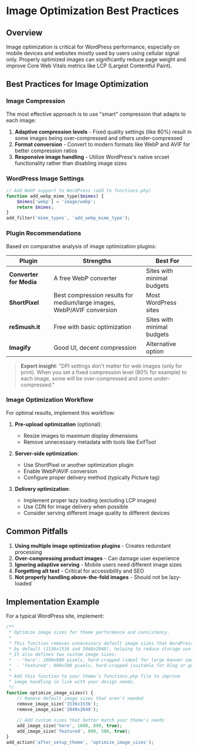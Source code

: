 # Image Optimization Best Practices

## Overview

Image optimization is critical for WordPress performance, especially on mobile devices and websites mostly used by users using cellular signal only. Properly optimized images can significantly reduce page weight and improve Core Web Vitals metrics like LCP (Largest Contentful Paint).

## Best Practices for Image Optimization

### Image Compression

The most effective approach is to use "smart" compression that adapts to each image:

1. **Adaptive compression levels** - Fixed quality settings (like 80%) result in some images being over-compressed and others under-compressed
2. **Format conversion** - Convert to modern formats like WebP and AVIF for better compression ratios
3. **Responsive image handling** - Utilize WordPress's native srcset functionality rather than disabling image sizes

### WordPress Image Settings

```php
// Add WebP support to WordPress (add to functions.php)
function add_webp_mime_type($mimes) {
    $mimes['webp'] = 'image/webp';
    return $mimes;
}
add_filter('mime_types', 'add_webp_mime_type');
```

### Plugin Recommendations

Based on comparative analysis of image optimization plugins:

| Plugin | Strengths | Best For |
|--------|-----------|----------|
| **Converter for Media** | A free WebP converter | Sites with minimal budgets |
| **ShortPixel** | Best compression results for medium/large images, WebP/AVIF conversion | Most WordPress sites |
| **reSmush.it** | Free with basic optimization | Sites with minimal budgets |
| **Imagify** | Good UI, decent compression | Alternative option |

> **Expert insight**: "DPI settings don't matter for web images (only for print). When you set a fixed compression level (80% for example) to each image, some will be over-compressed and some under-compressed."

### Image Optimization Workflow

For optimal results, implement this workflow:

1. **Pre-upload optimization** (optional):
   - Resize images to maximum display dimensions
   - Remove unnecessary metadata with tools like ExifTool

2. **Server-side optimization**:
   - Use ShortPixel or another optimization plugin 
   - Enable WebP/AVIF conversion
   - Configure proper delivery method (typically Picture tag)

3. **Delivery optimization**:
   - Implement proper lazy loading (excluding LCP images)
   - Use CDN for image delivery when possible
   - Consider serving different image quality to different devices

## Common Pitfalls

1. **Using multiple image optimization plugins** - Creates redundant processing
2. **Over-compressing product images** - Can damage user experience
3. **Ignoring adaptive serving** - Mobile users need different image sizes
4. **Forgetting alt text** - Critical for accessibility and SEO
5. **Not properly handling above-the-fold images** - Should not be lazy-loaded

## Implementation Example

For a typical WordPress site, implement:

```php
/**
 * Optimize image sizes for theme performance and consistency.
 *
 * This function removes unnecessary default image sizes that WordPress generates 
 * by default (1536x1536 and 2048x2048), helping to reduce storage use and clutter. 
 * It also defines two custom image sizes:
 *  - 'hero': 1600x800 pixels, hard-cropped (ideal for large banner images)
 *  - 'featured': 800x500 pixels, hard-cropped (suitable for blog or post thumbnails)
 *
 * Add this function to your theme’s functions.php file to improve 
 * image handling in line with your design needs.
 */
function optimize_image_sizes() {
    // Remove default image sizes that aren't needed
    remove_image_size('1536x1536');
    remove_image_size('2048x2048');
    
    // Add custom sizes that better match your theme's needs
    add_image_size('hero', 1600, 800, true);
    add_image_size('featured', 800, 500, true);
}
add_action('after_setup_theme', 'optimize_image_sizes');
```
